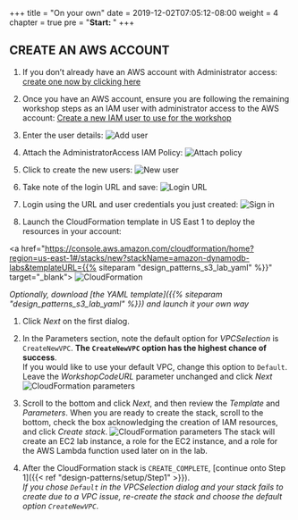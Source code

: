 +++
title = "On your own"
date = 2019-12-02T07:05:12-08:00
weight = 4
chapter = true
pre = "<b>Start: </b>"
+++

## CREATE AN AWS ACCOUNT

1. If you don’t already have an AWS account with Administrator access: [create one now by clicking here](https://aws.amazon.com/getting-started/)

1. Once you have an AWS account, ensure you are following the remaining workshop steps as an IAM user with administrator access to the AWS account: [Create a new IAM user to use for the workshop](https://console.aws.amazon.com/iam/home?#/users$new)

3. Enter the user details:
![Add user](/images/iam-1-create-user.png)

4. Attach the AdministratorAccess IAM Policy:
![Attach policy](/images/iam-2-attach-policy.png)

5. Click to create the new users:
![New user](/images/iam-3-create-user.png)

6. Take note of the login URL and save:
![Login URL](/images/iam-4-save-url.png)

7. Login using the URL and user credentials you just created:
![Sign in](/images/iam-signin.png)

8. Launch the CloudFormation template in US East 1 to deploy the resources in your account:

<a href="https://console.aws.amazon.com/cloudformation/home?region=us-east-1#/stacks/new?stackName=amazon-dynamodb-labs&templateURL={{% siteparam "design_patterns_s3_lab_yaml" %}}" target="_blank">
<img src="/images/cloudformation-launch-stack.png" alt="CloudFormation"/>

</a>



  *Optionally, download [the YAML template]({{% siteparam "design_patterns_s3_lab_yaml" %}}) and launch it your own way*
1. Click *Next* on the first dialog.

1. In the Parameters section, note the default option for *VPCSelection* is `CreateNewVPC`. **The `CreateNewVPC` option has the highest chance of success**.  
    If you would like to use your default VPC, change this option to `Default`.  
    Leave the *WorkshopCodeURL* parameter unchanged and click *Next*
![CloudFormation parameters](/images/awsconsole1.png)

1. Scroll to the bottom and click *Next*, and then review the *Template* and *Parameters*. When you are ready to create the stack, scroll to the bottom, check the box acknowledging the creation of IAM resources, and click *Create stack*.
![CloudFormation parameters](/images/awsconsole2.png)
  The stack will create an EC2 lab instance, a role for the EC2 instance, and a role for the AWS Lambda function used later on in the lab.


1. After the CloudFormation stack is `CREATE_COMPLETE`, [continue onto Step 1]({{< ref "design-patterns/setup/Step1" >}}).  
  *If you chose `Default` in the *VPCSelection* dialog and your stack fails to create due to a VPC issue, re-create the stack and choose the default option `CreateNewVPC`*.
